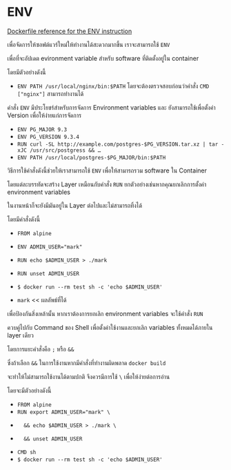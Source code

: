 # ENV

[Dockerfile reference for the ENV instruction](https://docs.docker.com/engine/reference/builder/#env)

เพื่อจัดการให้ซอฟต์แวร์ใหม่ให้ทำงานได้สะดวกมากขึ้น เราจะสามารถใช้ `ENV`

เพื่อที่จะอัปเดต evironment variable สำหรับ software ที่ติดตั้งอยู่ใน container

โดยมีตัวอย่างดังนี้

- `ENV PATH /usr/local/nginx/bin:$PATH` โดยจะต้องตรวจสอบก่อนว่าคำสั่ง `CMD ["nginx"]` สามารถทำงานได้

คำสั่ง `ENV` มีประโยชร์สำหรับการจัดการ Environment variables และ ยังสามารถใช้เพื่อตั้งค่า Version เพื่อให้ง่ายแก่การจัดการ

- `ENV PG_MAJOR 9.3`
- `ENV PG_VERSION 9.3.4`
- `RUN curl -SL http://example.com/postgres-$PG_VERSION.tar.xz | tar -xJC /usr/src/postgress && …`
- `ENV PATH /usr/local/postgres-$PG_MAJOR/bin:$PATH`

วิธีการใช้คำสั่งดังนี้ช่วยให้เราสามารถใช้ `ENV` เพื่อให้สามารถรวม software ใน Container

โดยแต่ละบรรทัดจะสร้าง Layer เหมือนกับคำสั่ง `RUN` ยกตัวอย่างเช่นหากคุณยกเลิกการตั้งค่า environment variables

ในงานหน้าก็จะยังมีมันอยู่ใน Layer ต่อไปและไม่สามารถทิ้งได้

โดยมีคำสั่งดังนี้

-   `FROM alpine`
-   `ENV ADMIN_USER="mark"`
-   `RUN echo $ADMIN_USER > ./mark`
-   `RUN unset ADMIN_USER`
-   `$ docker run --rm test sh -c 'echo $ADMIN_USER'`

-   `mark` << ผลลัพธ์ที่ได้

เพื่อป้องกันสิ่งเหล้านั้น หากเราต้องการยกเลิก environment variables จะใช้คำสั่ง `RUN`

ควบคู่ไปกับ Command ของ Shell เพื่อตั้งค่าใช้งานและยกเลิก variables ทั้งหมดได้ภายใน layer เดียว

โดยการแยะคำสั่งคือ `;` หรือ `&&` 

ซึ่งถ้าเลือก `&&` ในการใช้งานหากมีคำสั่งที่ทำงานผิดพลาด `docker build `

จะทำให้ไม่สามารถใช้งานได้ตามปกติ จึงควรมีการใช้ `\` เพื่อให้ง่ายต่อการอ่าน

โดยจะมีตัวอย่างดังนี้

-   `FROM alpine`
-   `RUN export ADMIN_USER="mark" \`
-       && echo $ADMIN_USER > ./mark \
-       && unset ADMIN_USER
-   `CMD sh`
-   `$ docker run --rm test sh -c 'echo $ADMIN_USER'`


